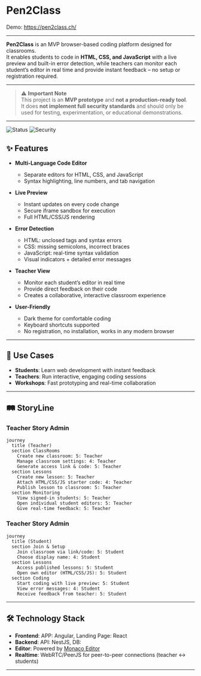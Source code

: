 # Pen2Class

Demo: https://pen2class.ch/

---

**Pen2Class** is an MVP browser-based coding platform designed for classrooms.  
It enables students to code in **HTML, CSS, and JavaScript** with a live preview and built-in error detection, while teachers can monitor each student’s editor in real time and provide instant feedback – no setup or registration required.

---

> ⚠️ **Important Note**  
> This project is an **MVP prototype** and **not a production-ready tool**.  
> It does **not implement full security standards** and should only be used for testing, experimentation, or educational demonstrations.

---

![Status](https://img.shields.io/badge/status-MVP-orange) 
![Security](https://img.shields.io/badge/security-not%20production%20ready-red)

## ✨ Features

- **Multi-Language Code Editor**
  - Separate editors for HTML, CSS, and JavaScript
  - Syntax highlighting, line numbers, and tab navigation

- **Live Preview**
  - Instant updates on every code change
  - Secure iframe sandbox for execution
  - Full HTML/CSS/JS rendering

- **Error Detection**
  - HTML: unclosed tags and syntax errors
  - CSS: missing semicolons, incorrect braces
  - JavaScript: real-time syntax validation
  - Visual indicators + detailed error messages

- **Teacher View**
  - Monitor each student’s editor in real time
  - Provide direct feedback on their code
  - Creates a collaborative, interactive classroom experience

- **User-Friendly**
  - Dark theme for comfortable coding
  - Keyboard shortcuts supported
  - No registration, no installation, works in any modern browser

---

## 🚀 Use Cases

- **Students**: Learn web development with instant feedback
- **Teachers**: Run interactive, engaging coding sessions
- **Workshops**: Fast prototyping and real-time collaboration

---

## 🛤️ StoryLine

### Teacher Story Admin
```mermaid
journey
  title (Teacher)
  section ClassRooms
    Create new classroom: 5: Teacher
    Manage classroom settings: 4: Teacher
    Generate access link & code: 5: Teacher
  section Lessons
    Create new lesson: 5: Teacher
    Attach HTML/CSS/JS starter code: 4: Teacher
    Publish lesson to classroom: 5: Teacher
  section Monitoring
    View signed-in students: 5: Teacher
    Open individual student editors: 5: Teacher
    Give real-time feedback: 5: Teacher

````

### Teacher Story Admin
```mermaid
journey
  title (Student)
  section Join & Setup
    Join classroom via link/code: 5: Student
    Choose display name: 4: Student
  section Lessons
    Access published lessons: 5: Student
    Open own editor (HTML/CSS/JS): 5: Student
  section Coding
    Start coding with live preview: 5: Student
    View error messages: 4: Student
    Receive feedback from teacher: 5: Student
````
----

## 🛠 Technology Stack

- **Frontend**: APP: Angular, Landing Page: React
- **Backend**: API: NestJS, DB: 
- **Editor**: Powered by [Monaco Editor](https://microsoft.github.io/monaco-editor/)
- **Realtime**: WebRTC/PeerJS for peer-to-peer connections (teacher ↔ students)

---
